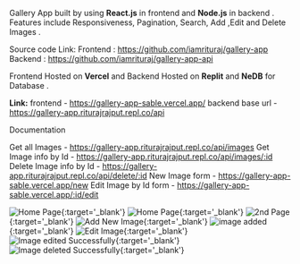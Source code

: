 Gallery App built by using **React.js** in frontend and **Node.js** in backend .
Features include Responsiveness, Pagination, Search, Add ,Edit and Delete Images .

Source code Link:
Frontend : https://github.com/iamrituraj/gallery-app
Backend : https://github.com/iamrituraj/gallery-app-api

Frontend Hosted on **Vercel** and Backend Hosted on **Replit** and **NeDB** for Database . 

**Link:**
frontend  - https://gallery-app-sable.vercel.app/
backend base url - https://gallery-app.riturajrajput.repl.co/api

Documentation

Get all Images  - https://gallery-app.riturajrajput.repl.co/api/images
Get Image info by Id - https://gallery-app.riturajrajput.repl.co/api/images/:id
Delete Image info by Id - https://gallery-app.riturajrajput.repl.co/api/delete/:id
New Image form - https://gallery-app-sable.vercel.app/new
Edit Image by Id form - https://gallery-app-sable.vercel.app/:id/edit

![Home Page][1]{:target='_blank'}
![Home Page][2]{:target='_blank'}
![2nd Page][3]{:target='_blank'}
![Add New Image][4]{:target='_blank'}
![image added][5]{:target='_blank'}
![Edit Image][6]{:target='_blank'}
![Image edited Successfully][7]{:target='_blank'}
![Image deleted Successfully][8]{:target='_blank'}


  [1]: https://he-s3.s3.amazonaws.com/media/uploads/a318022.png
  [2]: https://he-s3.s3.amazonaws.com/media/uploads/be89054.png
  [3]: https://he-s3.s3.amazonaws.com/media/uploads/ce99311.png
  [4]: https://he-s3.s3.amazonaws.com/media/uploads/fdff23b.png
  [5]: https://he-s3.s3.amazonaws.com/media/uploads/0f5fd44.png
  [6]: https://he-s3.s3.amazonaws.com/media/uploads/2f30a11.png
  [7]: https://he-s3.s3.amazonaws.com/media/uploads/42cfc70.png
  [8]: https://he-s3.s3.amazonaws.com/media/uploads/65aeab8.png